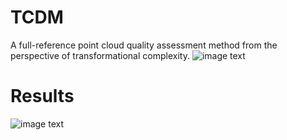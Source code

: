 # TCDM
A full-reference point cloud quality assessment method from the perspective of transformational complexity.
![image text](https://github.com/zyj1318053/TCDM/blob/main/fig/Framework.png)

# Results
![image text](https://github.com/zyj1318053/TCDM/blob/main/fig/table.png)

